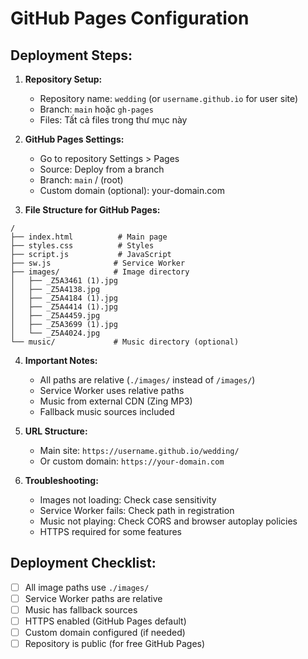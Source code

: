 # GitHub Pages Configuration

## Deployment Steps:

1. **Repository Setup:**
   - Repository name: `wedding` (or `username.github.io` for user site)
   - Branch: `main` hoặc `gh-pages`
   - Files: Tất cả files trong thư mục này

2. **GitHub Pages Settings:**
   - Go to repository Settings > Pages
   - Source: Deploy from a branch
   - Branch: `main` / (root)
   - Custom domain (optional): your-domain.com

3. **File Structure for GitHub Pages:**
```
/
├── index.html          # Main page
├── styles.css          # Styles
├── script.js           # JavaScript
├── sw.js              # Service Worker
├── images/            # Image directory
│   ├── _Z5A3461 (1).jpg
│   ├── _Z5A4138.jpg
│   ├── _Z5A4184 (1).jpg
│   ├── _Z5A4414 (1).jpg
│   ├── _Z5A4459.jpg
│   ├── _Z5A3699 (1).jpg
│   └── _Z5A4024.jpg
└── music/             # Music directory (optional)

```

4. **Important Notes:**
   - All paths are relative (`./images/` instead of `/images/`)
   - Service Worker uses relative paths
   - Music from external CDN (Zing MP3)
   - Fallback music sources included

5. **URL Structure:**
   - Main site: `https://username.github.io/wedding/`
   - Or custom domain: `https://your-domain.com`

6. **Troubleshooting:**
   - Images not loading: Check case sensitivity
   - Service Worker fails: Check path in registration
   - Music not playing: Check CORS and browser autoplay policies
   - HTTPS required for some features

## Deployment Checklist:
- [ ] All image paths use `./images/`
- [ ] Service Worker paths are relative
- [ ] Music has fallback sources
- [ ] HTTPS enabled (GitHub Pages default)
- [ ] Custom domain configured (if needed)
- [ ] Repository is public (for free GitHub Pages)
